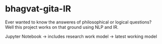 # bhagvat-gita-IR
Ever wanted to know the answeres of philosophical or logical questions? Well this project works on that ground using NLP and IR.

Jupyter Notebook -> includes research work
model -> latest working model
